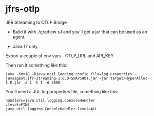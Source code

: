 # jfrs-otlp
JFR Streaming to OTLP Bridge

* Build it with ./gradlew sJ and you'll get a jar that can be used as an agent. 

* Java 17 only.

Export a couple of env vars - OTLP_URL and API_KEY

Then run it something like this:
  
```
java -Xmx1G -Djava.util.logging.config.file=log.properties -javaagent:jfr-streaming-1.6.0-SNAPSHOT.jar -jar target/HyperAlloc-1.0.jar -a 1 -h 1 -d 3600
```

You'll need a JUL log.properties file, something like this:

```
handlers=java.util.logging.ConsoleHandler
.level=FINE
java.util.logging.ConsoleHandler.level=ALL
```